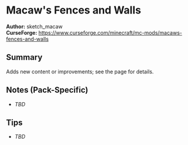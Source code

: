# Macaw's Fences and Walls

**Author:** sketch_macaw  
**CurseForge:** https://www.curseforge.com/minecraft/mc-mods/macaws-fences-and-walls

## Summary
Adds new content or improvements; see the page for details.

## Notes (Pack-Specific)
- _TBD_

## Tips
- _TBD_

